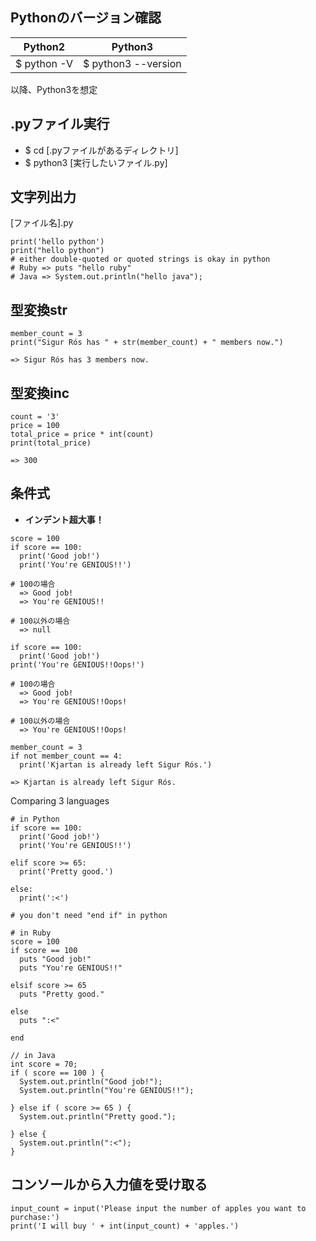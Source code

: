 ## Pythonのバージョン確認
| Python2     | Python3             |
| ----------- | ------------------- |
| $ python -V | $ python3 --version |

以降、Python3を想定

## .pyファイル実行
- $ cd [.pyファイルがあるディレクトリ]
- $ python3 [実行したいファイル.py]


##  文字列出力
[ファイル名].py
```
print('hello python')
print("hello python")
# either double-quoted or quoted strings is okay in python
# Ruby => puts "hello ruby"
# Java => System.out.println("hello java");
```

## 型変換str
```
member_count = 3
print("Sigur Rós has " + str(member_count) + " members now.")

=> Sigur Rós has 3 members now.
```

## 型変換inc
```
count = '3'
price = 100
total_price = price * int(count)
print(total_price)

=> 300
```

## 条件式
- <b>インデント超大事！</b>

```
score = 100
if score == 100:
  print('Good job!')
  print('You're GENIOUS!!')

# 100の場合
  => Good job!
  => You're GENIOUS!!

# 100以外の場合
  => null
```
```
if score == 100:
  print('Good job!')
print('You're GENIOUS!!Oops!')

# 100の場合
  => Good job!
  => You're GENIOUS!!Oops!

# 100以外の場合
  => You're GENIOUS!!Oops!
```
```
member_count = 3
if not member_count == 4:
  print('Kjartan is already left Sigur Rós.')

=> Kjartan is already left Sigur Rós.
```
Comparing 3 languages
```
# in Python
if score == 100:
  print('Good job!')
  print('You're GENIOUS!!')

elif score >= 65:
  print('Pretty good.')

else:
  print(':<')

# you don't need "end if" in python
```
```
# in Ruby
score = 100
if score == 100
  puts "Good job!"
  puts "You're GENIOUS!!"

elsif score >= 65
  puts "Pretty good."

else
  puts ":<"

end
```
```
// in Java
int score = 70;
if ( score == 100 ) {
  System.out.println("Good job!");
  System.out.println("You're GENIOUS!!");

} else if ( score >= 65 ) {
  System.out.println("Pretty good.");

} else {
  System.out.println(":<");
}  
```

## コンソールから入力値を受け取る
```
input_count = input('Please input the number of apples you want to purchase:')
print('I will buy ' + int(input_count) + 'apples.')
```
